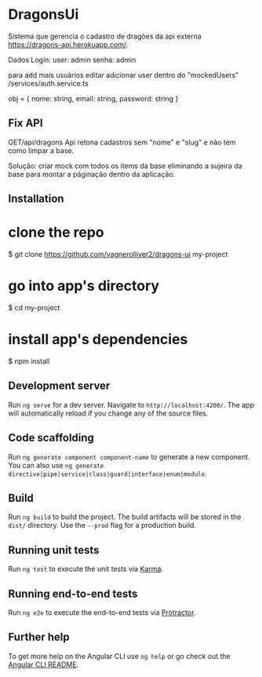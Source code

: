 # DragonsUi

Sistema que gerencia o cadastro de dragões da api externa https://dragons-api.herokuapp.com/.

Dados Login:
user: admin
senha: admin

para add mais usuários editar adicionar user dentro do "mockedUsers"  /services/auth.service.ts

obj = {
  nome: string,
  email: string,
  password: string
}

## Fix API

GET/api/dragons
Api retona cadastros sem "nome" e "slug" e não tem como limpar a base.

Solução: criar mock com todos os items da base eliminando a sujeira da base para montar a páginação dentro da aplicação.

## Installation

# clone the repo
$ git clone https://github.com/vagnerolliver2/dragons-ui my-project

# go into app's directory
$ cd my-project

# install app's dependencies
$ npm install

## Development server

Run `ng serve` for a dev server. Navigate to `http://localhost:4200/`. The app will automatically reload if you change any of the source files.

## Code scaffolding

Run `ng generate component component-name` to generate a new component. You can also use `ng generate directive|pipe|service|class|guard|interface|enum|module`.

## Build

Run `ng build` to build the project. The build artifacts will be stored in the `dist/` directory. Use the `--prod` flag for a production build.

## Running unit tests

Run `ng test` to execute the unit tests via [Karma](https://karma-runner.github.io).

## Running end-to-end tests

Run `ng e2e` to execute the end-to-end tests via [Protractor](http://www.protractortest.org/).

## Further help

To get more help on the Angular CLI use `ng help` or go check out the [Angular CLI README](https://github.com/angular/angular-cli/blob/master/README.md).
